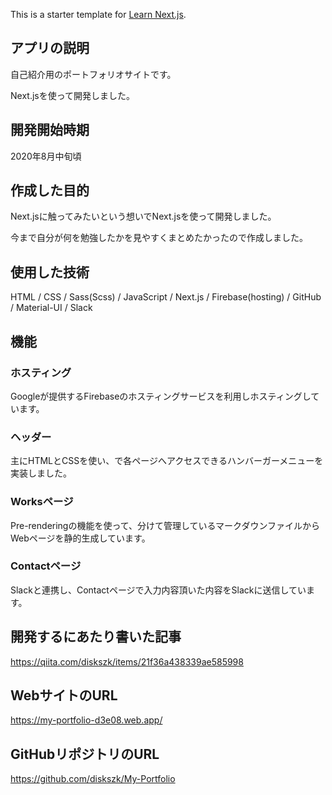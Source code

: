 This is a starter template for [Learn Next.js](https://nextjs.org/learn).


## アプリの説明
自己紹介用のポートフォリオサイトです。

Next.jsを使って開発しました。

## 開発開始時期
2020年8月中旬頃

## 作成した目的
Next.jsに触ってみたいという想いでNext.jsを使って開発しました。

今まで自分が何を勉強したかを見やすくまとめたかったので作成しました。

## 使用した技術
HTML / CSS / Sass(Scss) / JavaScript /
Next.js / Firebase(hosting) / GitHub / Material-UI / Slack

## 機能

### ホスティング
Googleが提供するFirebaseのホスティングサービスを利用しホスティングしています。

### ヘッダー
主にHTMLとCSSを使い、で各ページへアクセスできるハンバーガーメニューを実装しました。

### Worksページ
Pre-renderingの機能を使って、分けて管理しているマークダウンファイルからWebページを静的生成しています。

### Contactページ
Slackと連携し、Contactページで入力内容頂いた内容をSlackに送信しています。

## 開発するにあたり書いた記事
https://qiita.com/diskszk/items/21f36a438339ae585998

## WebサイトのURL
https://my-portfolio-d3e08.web.app/

## GitHubリポジトリのURL
https://github.com/diskszk/My-Portfolio